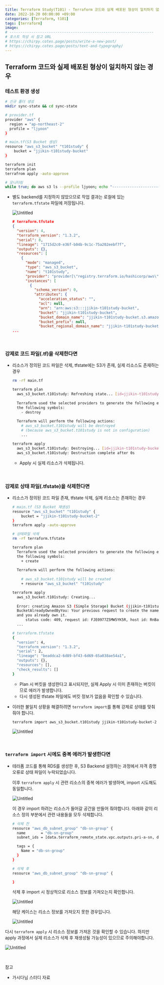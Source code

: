 ```yaml
---
title: Terraform Study(T101) - Terraform 코드와 실제 배포된 형상이 일치하지 않는 경우
date: 2022-10-20 00:00:00 +09:00
categories: [Terraform, t101]
tags: [terraform]
image: 
# ------------------------------------------------------------------
# 포스트 작성 시 참고 URL
# https://chirpy.cotes.page/posts/write-a-new-post/
# https://chirpy.cotes.page/posts/text-and-typography/
---
```


## Terraform 코드와 실제 배포된 형상이 일치하지 않는 경우

### 테스트 환경 생성

```bash
# 신규 폴더 생성
mkdir sync-state && cd sync-state

# provider.tf
provider "aws" {
  region = "ap-northeast-2"
  profile = "ljyoon"
}

# main.tf(S3 Bucket 생성)
resource "aws_s3_bucket" "t101study" {
    bucket = "jjikin-t101study-bucket"
}

terraform init
terraform plan
terrafrom apply -auto-approve

# 모니터링
while true; do aws s3 ls --profile ljyoon; echo "------------------------------"; date; sleep 1; done
```

- 별도 backend를 지정하지 않았으므로 작업 결과는 로컬에 있는 `terraform.tfstate` 파일에 저장됩니다.

  ![Untitled](/Users/mzc01-ljyoon/Documents/blog/jjikin.github.io/assets/img/posts/image-20221020174519650.png)

  ```json
  # terraform.tfstate
  {
    "version": 4,
    "terraform_version": "1.3.2",
    "serial": 8,
    "lineage": "1715d2c0-e36f-b04b-9c1c-75a202eebf7f",
    "outputs": {},
    "resources": [
      {
        "mode": "managed",
        "type": "aws_s3_bucket",
        "name": "t101study",
        "provider": "provider[\"registry.terraform.io/hashicorp/aws\"]",
        "instances": [
          {
            "schema_version": 0,
            "attributes": {
              "acceleration_status": "",
              "acl": null,
              "arn": "arn:aws:s3:::jjikin-t101study-bucket",
              "bucket": "jjikin-t101study-bucket",
              "bucket_domain_name": "jjikin-t101study-bucket.s3.amazonaws.com",
              "bucket_prefix": null,
              "bucket_regional_domain_name": "jjikin-t101study-bucket.s3.ap-northeast-2.amazonaws.com",
  ...
  ```

<br>

### 강제로 코드 파일(.tf)을 삭제한다면

- 리소스가 정의된 코드 파일은 삭제, tfstate에는 S3가 존재, 실제 리소스도 존재하는 경우

  ```bash
  rm -rf main.tf
  
  terraform plan
  	aws_s3_bucket.t101study: Refreshing state... [id=jjikin-t101study-bucket]
  	
  	Terraform used the selected providers to generate the following execution plan. Resource actions are indicated with
  	the following symbols:
  	  - destroy
  	
  	Terraform will perform the following actions:
  	  # aws_s3_bucket.t101study will be destroyed
  	  # (because aws_s3_bucket.t101study is not in configuration)
  	  ...
  
  terraform apply
  	aws_s3_bucket.t101study: Destroying... [id=jjikin-t101study-bucket]
  	aws_s3_bucket.t101study: Destruction complete after 0s
  ```

  - Apply 시 실제 리소스가 삭제됩니다.

<br>

### 강제로 상태 파일(.tfstate)을 삭제한다면

- 리소스가 정의된 코드 파일 존재, tfstate 삭제, 실제 리소스는 존재하는 경우

  ```bash
  # main.tf (S3 Bucket 재생성)
  resource "aws_s3_bucket" "t101study" {
      bucket = "jjikin-t101study-bucket-2"
  }
  terraform apply -auto-approve
  
  # 상태파일 삭제
  rm -rf terraform.tfstate
  
  terraform plan
  	Terraform used the selected providers to generate the following execution plan. Resource actions are indicated with
  	the following symbols:
  	  + create
  	
  	Terraform will perform the following actions:
  	
  	  # aws_s3_bucket.t101study will be created
  	  + resource "aws_s3_bucket" "t101study"
  
  terraform apply
  	aws_s3_bucket.t101study: Creating...
  	
  	Error: creating Amazon S3 (Simple Storage) Bucket (jjikin-t101study-bucket-2):
    BucketAlreadyOwnedByYou: Your previous request to create the named bucket succeeded 
    and you already own it.
  	 	status code: 409, request id: FJE0977Z5MW5YK5R, host id: RnBaw4u3eK+tpZRCZhQjaA51KeY/QFP0ducYUk8lHv7CPfrHou/fnqicZq1PE3du4ywSfW2N0lw=
  	...
  
  # terraform.tfstate
  {
    "version": 4,
    "terraform_version": "1.3.2",
    "serial": 2,
    "lineage": "beaddca2-6d89-bf43-6d69-65a038ae54a1",
    "outputs": {},
    "resources": [],
    "check_results": []
  }
  ```

  - Plan 시 버킷을 생성한다고 표시되지만, 실제 Apply 시 이미 존재하는 버킷이므로 에러가 발생합니다.
  - 다시 생성된 tfstate 파일에도 버킷 정보가 없음을 확인할 수 있습니다.

- 이러한 불일치 상황을 해결하려면 `terraform import`를 통해 강제로 상태를 맞춰줘야 합니다.

  ```bash
  terraform import aws_s3_bucket.t101study jjikin-t101study-bucket-2
  ```

  ![Untitled](/Users/mzc01-ljyoon/Documents/blog/jjikin.github.io/assets/img/posts/image-20221020174519651.png)

<br>

### `terraform import` 시에도 중복 에러가 발생한다면

- 테라폼 코드를 통해 RDS를 생성한 후, S3 Backend 설정하는 과정에서 자격 증명 오류로 상태 파일이 누락되었습니다.

  이후 `terraform apply` 시 관련 리소스의 중복 에러가 발생하며, import 시도해도 동일합니다.

  ![Untitled](/Users/mzc01-ljyoon/Documents/blog/jjikin.github.io/assets/img/posts/image-20221020174519652.png)

  이 경우 import 하려는 리소스가 들어갈 공간을 만들어 줘야합니다. 아래와 같이 리소스 정의 부분에서 관련 내용들을 모두 삭제합니다.

  ```bash
  # 삭제 전
  resource "aws_db_subnet_group" "db-sn-group" {
    name       = "db-sn-group"
    subnet_ids = [data.terraform_remote_state.vpc.outputs.pri-a-sn, data.terraform_remote_state.vpc.outputs.pri-c-sn]
  
    tags = {
      Name = "db-sn-group"
    }
  }
  
  # 삭제 후
  resource "aws_db_subnet_group" "db-sn-group" {
  
  }
  ```

  삭제 후 import 시 정상적으로 리소스 정보를 가져오는지 확인합니다.

  ![Untitled](/Users/mzc01-ljyoon/Documents/blog/jjikin.github.io/assets/img/posts/image-20221020174519653.png)

  해당 케이스는 리소스 정보를 가져오지 못한 경우입니다.

  ![Untitled](/Users/mzc01-ljyoon/Documents/blog/jjikin.github.io/assets/img/posts/image-20221020174519654.png)

다시 `terraform apply` 시 리소스 정보를 가져온 것을 확인할 수 있습니다. 하지만 apply 과정에서 실제 리소스가 삭제 후 재생성될 가능성이 있으므로 주의해야합니다.

![Untitled](/Users/mzc01-ljyoon/Documents/blog/jjikin.github.io/assets/img/posts/image-20221020174519655.png)

<br>

참고 

- 가시다님 스터디 자료
